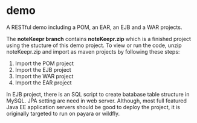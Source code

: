 # demo
A RESTful demo including a POM, an EAR, an EJB and a WAR projects.

The **noteKeepr branch** contains **noteKeepr.zip** which is a finished project using the stucture of this demo project. To view or run the code, unzip noteKeepr.zip and import as maven projects by following these steps:

 1. Import the POM project
 2. Import the EJB project
 3. Import the WAR project
 4. Import the EAR project

In EJB project, there is an SQL script to create batabase table structure in MySQL.
JPA setting are need in web server.
Although, most full featured Java EE application servers should be good to deploy the project, it is originally targeted to run on payara or wildfly.
